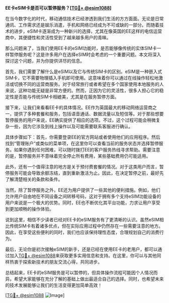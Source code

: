 **EE卡eSIM卡是否可以暂停服务？[[TG💪+ @esim1088](https://t.me/s/esim1088)]**

在当今数字化的时代，移动通信技术已经渗透到我们生活的方方面面。无论是日常通讯、工作需求还是娱乐消遣，手机和网络已经成为不可或缺的一部分。而随着技术的进步，eSIM卡逐渐成为一种新兴的选择，尤其在像英国的EE这样的电信运营商中，其便捷性和灵活性受到了越来越多用户的青睐。

那么问题来了，当我们使用EE卡的eSIM功能时，是否能够像传统的实体SIM卡一样暂停服务呢？这是许多用户在选择eSIM时会考虑的一个重要问题。本文将深入探讨这个问题，并为你提供详尽的信息。

首先，我们需要了解什么是eSIM以及它与传统SIM卡的区别。eSIM是一种嵌入式SIM卡，它不需要物理插入手机即可使用。这意味着你可以通过在线操作轻松地激活或切换不同的运营商服务。对于经常旅行或者希望在多个国家使用本地服务的人来说，这种功能无疑是非常方便的。然而，正因为它的灵活性，很多人担心它的稳定性是否能与传统SIM卡相媲美，尤其是在服务暂停方面。

接下来，让我们来看看EE卡的具体情况。EE作为英国最大的移动网络运营商之一，提供了多种套餐和服务，包括语音通话、数据流量以及短信等。对于那些想要暂停服务的用户来说，EE确实提供了相应的选项。不过，这个过程可能会稍微复杂一些，因为它涉及到线上操作以及可能需要联系客服进行确认。

具体步骤如下：首先，你需要登录EE的官方网站或者使用他们的应用程序。然后找到“管理账户”或类似的菜单项，在这里你可以查看当前的服务状态并选择暂停服务。如果你遇到任何困难，可以随时拨打EE的客户服务热线寻求帮助。需要注意的是，暂停服务并不意味着完全停止所有费用，某些基础费用仍可能适用。

此外，还有一个值得注意的地方是关于预付费套餐的情况。对于这类用户而言，暂停服务可能会导致余额冻结，直到重新激活为止。因此，在决定暂停之前，最好先了解清楚相关的条款和条件。

当然，除了暂停服务之外，EE还为用户提供了一些其他的便利措施。例如，他们允许用户自由地在不同设备之间转移号码，这对于拥有多个支持eSIM功能设备的用户来说是一个极大的优势。同时，EE也不断优化其平台功能，力求让用户享受到更加顺畅的操作体验。

说到这里，相信不少读者已经对EE卡的eSIM服务有了更清晰的认识。虽然eSIM相比传统SIM卡有着诸多优点，但在实际应用过程中仍然存在一些需要注意的地方。因此，在享受这些便利的同时，我们也应该保持理性态度，合理规划自己的消费行为。

最后，无论你是初次接触eSIM的新手，还是已经在使用EE卡的老用户，都可以通过加入[TG💪+ @esim1088](https://t.me/s/esim1088)来获取更多实用信息和支持。在这里，你可以与其他同样热衷于探索新技术的朋友交流心得，共同进步。

总结起来，EE卡的eSIM服务是可以暂停的，但具体操作流程可能因个人情况而异。希望大家能够在充分了解的基础上做出最适合自己的选择。同时，也希望未来的技术发展能够让我们的生活变得更加简单高效！

[[TG💪+ @esim1088](https://t.me/s/esim1088) ![Image](https://i.postimg.cc/4NQfJmqS/Snipaste-2025-05-13-00-14-12.png)]